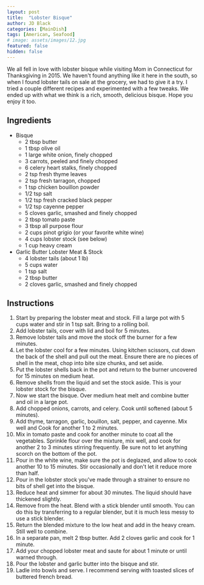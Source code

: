 ```yaml
---
layout: post
title:  "Lobster Bisque"
author: JD Black
categories: [MainDish]
tags: [American, Seafood]
# image: assets/images/12.jpg
featured: false
hidden: false
---
```


We all fell in love with lobster bisque while visiting Mom in Connecticut for Thanksgiving in 2015.  We haven't found anything like it here in the south, so when I found lobster tails on sale at the grocery, we had to give it a try. I tried a couple different recipes and experimented with a few tweaks. We ended up with what we think is a rich, smooth, delicious bisque.  Hope you enjoy it too.

## Ingredients
- Bisque
    - 2 tbsp butter
    - 1 tbsp olive oil
    - 1 large white onion, finely chopped
    - 3 carrots, peeled and finely chopped
    - 6 celery heart stalks, finely chopped
    - 2 tsp fresh thyme leaves
    - 2 tsp fresh tarragon, chopped
    - 1 tsp chicken bouillon powder
    - 1/2 tsp salt
    - 1/2 tsp fresh cracked black pepper
    - 1/2 tsp cayenne pepper
    - 5 cloves garlic, smashed and finely chopped
    - 2 tbsp tomato paste
    - 3 tbsp all purpose flour
    - 2 cups pinot grigio (or your favorite white wine) 
    - 4 cups lobster stock (see below)
    - 1 cup heavy cream
- Garlic Butter Lobster Meat & Stock
    - 4 lobster tails (about 1 lb)
    - 5 cups water
    - 1 tsp salt
    - 2 tbsp butter
    - 2 cloves garlic, smashed and finely chopped

## Instructions
1. Start by preparing the lobster meat and stock. Fill a large pot with 5 cups water and stir in 1 tsp salt.  Bring to a rolling boil.
1. Add lobster tails, cover with lid and boil for 5 minutes.
1. Remove lobster tails and move the stock off the burner for a few minutes.
1. Let the lobster cool for a few minutes.  Using kitchen scissors, cut down the back of the shell and pull out the meat.  Ensure there are no pieces of shell in the meat, chop into bite size chunks, and set aside.
1. Put the lobster shells back in the pot and return to the burner uncovered for 15 minutes on medium heat.  
1. Remove shells from the liquid and set the stock aside.  This is your lobster stock for the bisque.
1. Now we start the bisque.  Over medium heat melt and combine butter and oil in a large pot.
1. Add chopped onions, carrots, and celery.  Cook until softened (about 5 minutes).
1. Add thyme, tarragon, garlic, bouillon, salt, pepper, and cayenne.  Mix well and Cook for another 1 to 2 minutes.
1. Mix in tomato paste and cook for another minute to coat all the vegetables. Sprinkle flour over the mixture, mix well, and cook for another 2 to 3 minutes stirring frequently.  Be sure not to let anything scorch on the bottom of the pot.
1. Pour in the white wine, make sure the pot is deglazed, and allow to cook another 10 to 15 minutes.  Stir occasionally and don't let it reduce more than half.
1. Pour in the lobster stock you've made through a strainer to ensure no bits of shell get into the bisque.
1. Reduce heat and simmer for about 30 minutes.  The liquid should have thickened slightly.
1. Remove from the heat.  Blend with a stick blender until smooth.  You can do this by transferring to a regular blender, but it is much less messy to use a stick blender.
1. Return the blended mixture to the low heat and add in the heavy cream.  Still well to combine.
1. In a separate pan, melt 2 tbsp butter.  Add 2 cloves garlic and cook for 1 minute.
1. Add your chopped lobster meat and saute for about 1 minute or until warned through.
1. Pour the lobster and garlic butter into the bisque and stir.
1. Ladle into bowls and serve.  I recommend serving with toasted slices of buttered french bread.






